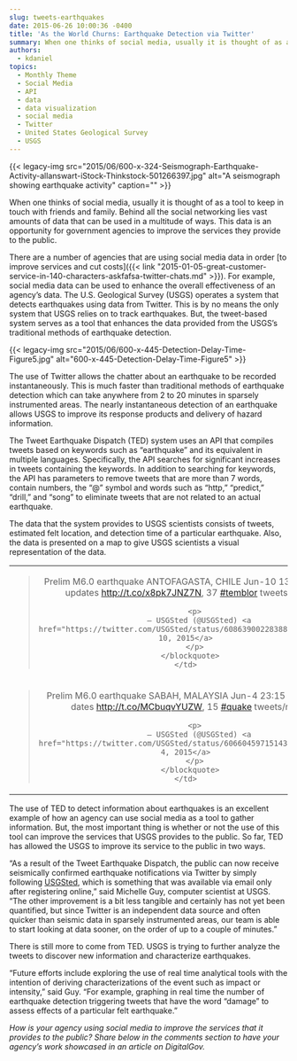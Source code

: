 ```yaml
---
slug: tweets-earthquakes
date: 2015-06-26 10:00:36 -0400
title: 'As the World Churns: Earthquake Detection via Twitter'
summary: When one thinks of social media, usually it is thought of as a tool to keep in touch with friends and family. Behind all the social networking lies vast amounts of data that can be used in a multitude of ways. This data is an opportunity for government agencies to improve the services they provide
authors:
  - kdaniel
topics:
  - Monthly Theme
  - Social Media
  - API
  - data
  - data visualization
  - social media
  - Twitter
  - United States Geological Survey
  - USGS
---
```


{{< legacy-img src="2015/06/600-x-324-Seismograph-Earthquake-Activity-allanswart-iStock-Thinkstock-501266397.jpg" alt="A seismograph showing earthquake activity" caption="" >}} 

When one thinks of social media, usually it is thought of as a tool to keep in touch with friends and family. Behind all the social networking lies vast amounts of data that can be used in a multitude of ways. This data is an opportunity for government agencies to improve the services they provide to the public.

There are a number of agencies that are using social media data in order [to improve services and cut costs]({{< link "2015-01-05-great-customer-service-in-140-characters-askfafsa-twitter-chats.md" >}}). For example, social media data can be used to enhance the overall effectiveness of an agency&#8217;s data. The U.S. Geological Survey (USGS) operates a system that detects earthquakes using data from Twitter. This is by no means the only system that USGS relies on to track earthquakes. But, the tweet-based system serves as a tool that enhances the data provided from the USGS’s traditional methods of earthquake detection.

{{< legacy-img src="2015/06/600-x-445-Detection-Delay-Time-Figure5.jpg" alt="600-x-445-Detection-Delay-Time-Figure5" >}}

The use of Twitter allows the chatter about an earthquake to be recorded instantaneously. This is much faster than traditional methods of earthquake detection which can take anywhere from 2 to 20 minutes in sparsely instrumented areas. The nearly instantaneous detection of an earthquake allows USGS to improve its response products and delivery of hazard information.

The Tweet Earthquake Dispatch (TED) system uses an API that compiles tweets based on keywords such as “earthquake” and its equivalent in multiple languages. Specifically, the API searches for significant increases in tweets containing the keywords. In addition to searching for keywords, the API has parameters to remove tweets that are more than 7 words, contain numbers, the “@” symbol and words such as “http,” “predict,” “drill,” and “song” to eliminate tweets that are not related to an actual earthquake.

The data that the system provides to USGS scientists consists of tweets, estimated felt location, and detection time of a particular earthquake. Also, the data is presented on a map to give USGS scientists a visual representation of the data.

<table border="0" width="100%" cellspacing="0" cellpadding="0">
  <tr>
    <td style="text-align: center;vertical-align: top;border-style: none">
      <blockquote class="twitter-tweet" lang="en">
        <p dir="ltr" lang="en">
          Prelim M6.0 earthquake ANTOFAGASTA, CHILE Jun-10 13:52 UTC, updates <a href="http://t.co/x8pk7JNZ7N">http://t.co/x8pk7JNZ7N</a>, 37 <a href="https://twitter.com/hashtag/temblor?src=hash">#temblor</a> tweets/min
        </p>
        
        <p>
          — USGSted (@USGSted) <a href="https://twitter.com/USGSted/status/608639002283888640">June 10, 2015</a>
        </p>
      </blockquote>
    </td>
  </tr>
  
  <tr>
    <td style="text-align: center;vertical-align: top;border-style: none">
      <blockquote class="twitter-tweet" lang="en">
        <p dir="ltr" lang="en">
          Prelim M6.0 earthquake SABAH, MALAYSIA Jun-4 23:15 UTC, updates <a href="http://t.co/MCbuqvYUZW">http://t.co/MCbuqvYUZW</a>, 15 <a href="https://twitter.com/hashtag/quake?src=hash">#quake</a> tweets/min
        </p>
        
        <p>
          — USGSted (@USGSted) <a href="https://twitter.com/USGSted/status/606604597151436801">June 4, 2015</a>
        </p>
      </blockquote>
    </td>
  </tr>
</table>

The use of TED to detect information about earthquakes is an excellent example of how an agency can use social media as a tool to gather information. But, the most important thing is whether or not the use of this tool can improve the services that USGS provides to the public. So far, TED has allowed the USGS to improve its service to the public in two ways.

“As a result of the Tweet Earthquake Dispatch, the public can now receive seismically confirmed earthquake notifications via Twitter by simply following [USGSted](https://twitter.com/usgsted), which is something that was available via email only after registering online,” said Michelle Guy, computer scientist at USGS. “The other improvement is a bit less tangible and certainly has not yet been quantified, but since Twitter is an independent data source and often quicker than seismic data in sparsely instrumented areas, our team is able to start looking at data sooner, on the order of up to a couple of minutes.”

There is still more to come from TED. USGS is trying to further analyze the tweets to discover new information and characterize earthquakes.

“Future efforts include exploring the use of real time analytical tools with the intention of deriving characterizations of the event such as impact or intensity,” said Guy. “For example, graphing in real time the number of earthquake detection triggering tweets that have the word “damage” to assess effects of a particular felt earthquake.”

_How is your agency using social media to improve the services that it provides to the public? Share below in the comments section to have your agency’s work showcased in an article on DigitalGov._